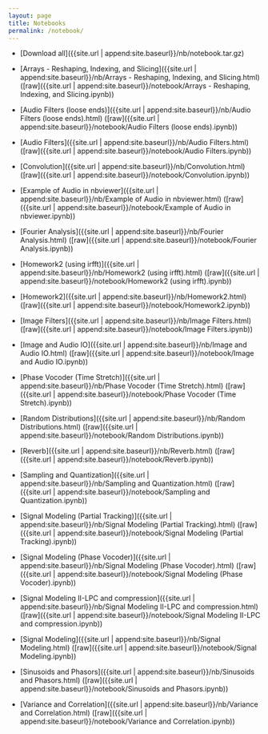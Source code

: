 ```yaml
---
layout: page
title: Notebooks
permalink: /notebook/
---
```


- [Download all]({{site.url | append:site.baseurl}}/nb/notebook.tar.gz)



- [Arrays - Reshaping, Indexing, and Slicing]({{site.url | append:site.baseurl}}/nb/Arrays - Reshaping, Indexing, and Slicing.html) ([raw]({{site.url | append:site.baseurl}}/notebook/Arrays - Reshaping, Indexing, and Slicing.ipynb))
- [Audio Filters (loose ends)]({{site.url | append:site.baseurl}}/nb/Audio Filters (loose ends).html) ([raw]({{site.url | append:site.baseurl}}/notebook/Audio Filters (loose ends).ipynb))
- [Audio Filters]({{site.url | append:site.baseurl}}/nb/Audio Filters.html) ([raw]({{site.url | append:site.baseurl}}/notebook/Audio Filters.ipynb))
- [Convolution]({{site.url | append:site.baseurl}}/nb/Convolution.html) ([raw]({{site.url | append:site.baseurl}}/notebook/Convolution.ipynb))
- [Example of Audio in nbviewer]({{site.url | append:site.baseurl}}/nb/Example of Audio in nbviewer.html) ([raw]({{site.url | append:site.baseurl}}/notebook/Example of Audio in nbviewer.ipynb))
- [Fourier Analysis]({{site.url | append:site.baseurl}}/nb/Fourier Analysis.html) ([raw]({{site.url | append:site.baseurl}}/notebook/Fourier Analysis.ipynb))
- [Homework2 (using irfft)]({{site.url | append:site.baseurl}}/nb/Homework2 (using irfft).html) ([raw]({{site.url | append:site.baseurl}}/notebook/Homework2 (using irfft).ipynb))
- [Homework2]({{site.url | append:site.baseurl}}/nb/Homework2.html) ([raw]({{site.url | append:site.baseurl}}/notebook/Homework2.ipynb))
- [Image Filters]({{site.url | append:site.baseurl}}/nb/Image Filters.html) ([raw]({{site.url | append:site.baseurl}}/notebook/Image Filters.ipynb))
- [Image and Audio IO]({{site.url | append:site.baseurl}}/nb/Image and Audio IO.html) ([raw]({{site.url | append:site.baseurl}}/notebook/Image and Audio IO.ipynb))
- [Phase Vocoder (Time Stretch)]({{site.url | append:site.baseurl}}/nb/Phase Vocoder (Time Stretch).html) ([raw]({{site.url | append:site.baseurl}}/notebook/Phase Vocoder (Time Stretch).ipynb))
- [Random Distributions]({{site.url | append:site.baseurl}}/nb/Random Distributions.html) ([raw]({{site.url | append:site.baseurl}}/notebook/Random Distributions.ipynb))
- [Reverb]({{site.url | append:site.baseurl}}/nb/Reverb.html) ([raw]({{site.url | append:site.baseurl}}/notebook/Reverb.ipynb))
- [Sampling and Quantization]({{site.url | append:site.baseurl}}/nb/Sampling and Quantization.html) ([raw]({{site.url | append:site.baseurl}}/notebook/Sampling and Quantization.ipynb))
- [Signal Modeling (Partial Tracking)]({{site.url | append:site.baseurl}}/nb/Signal Modeling (Partial Tracking).html) ([raw]({{site.url | append:site.baseurl}}/notebook/Signal Modeling (Partial Tracking).ipynb))
- [Signal Modeling (Phase Vocoder)]({{site.url | append:site.baseurl}}/nb/Signal Modeling (Phase Vocoder).html) ([raw]({{site.url | append:site.baseurl}}/notebook/Signal Modeling (Phase Vocoder).ipynb))
- [Signal Modeling II-LPC and compression]({{site.url | append:site.baseurl}}/nb/Signal Modeling II-LPC and compression.html) ([raw]({{site.url | append:site.baseurl}}/notebook/Signal Modeling II-LPC and compression.ipynb))
- [Signal Modeling]({{site.url | append:site.baseurl}}/nb/Signal Modeling.html) ([raw]({{site.url | append:site.baseurl}}/notebook/Signal Modeling.ipynb))
- [Sinusoids and Phasors]({{site.url | append:site.baseurl}}/nb/Sinusoids and Phasors.html) ([raw]({{site.url | append:site.baseurl}}/notebook/Sinusoids and Phasors.ipynb))
- [Variance and Correlation]({{site.url | append:site.baseurl}}/nb/Variance and Correlation.html) ([raw]({{site.url | append:site.baseurl}}/notebook/Variance and Correlation.ipynb))
